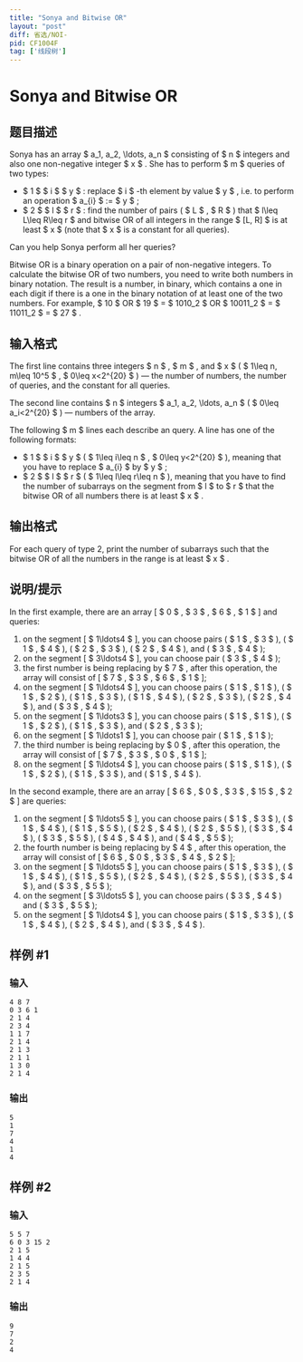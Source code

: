 ```yaml
---
title: "Sonya and Bitwise OR"
layout: "post"
diff: 省选/NOI-
pid: CF1004F
tag: ['线段树']
---
```


# Sonya and Bitwise OR

## 题目描述

Sonya has an array $ a_1, a_2, \ldots, a_n $ consisting of $ n $ integers and also one non-negative integer $ x $ . She has to perform $ m $ queries of two types:

- $ 1 $ $ i $ $ y $ : replace $ i $ -th element by value $ y $ , i.e. to perform an operation $ a_{i} $ := $ y $ ;
- $ 2 $ $ l $ $ r $ : find the number of pairs ( $ L $ , $ R $ ) that $ l\leq L\leq R\leq r $ and bitwise OR of all integers in the range $ [L, R] $ is at least $ x $ (note that $ x $ is a constant for all queries).

Can you help Sonya perform all her queries?

Bitwise OR is a binary operation on a pair of non-negative integers. To calculate the bitwise OR of two numbers, you need to write both numbers in binary notation. The result is a number, in binary, which contains a one in each digit if there is a one in the binary notation of at least one of the two numbers. For example, $ 10 $ OR $ 19 $ = $ 1010_2 $ OR $ 10011_2 $ = $ 11011_2 $ = $ 27 $ .

## 输入格式

The first line contains three integers $ n $ , $ m $ , and $ x $ ( $ 1\leq n, m\leq 10^5 $ , $ 0\leq x<2^{20} $ ) — the number of numbers, the number of queries, and the constant for all queries.

The second line contains $ n $ integers $ a_1, a_2, \ldots, a_n $ ( $ 0\leq a_i<2^{20} $ ) — numbers of the array.

The following $ m $ lines each describe an query. A line has one of the following formats:

- $ 1 $ $ i $ $ y $ ( $ 1\leq i\leq n $ , $ 0\leq y<2^{20} $ ), meaning that you have to replace $ a_{i} $ by $ y $ ;
- $ 2 $ $ l $ $ r $ ( $ 1\leq l\leq r\leq n $ ), meaning that you have to find the number of subarrays on the segment from $ l $ to $ r $ that the bitwise OR of all numbers there is at least $ x $ .

## 输出格式

For each query of type 2, print the number of subarrays such that the bitwise OR of all the numbers in the range is at least $ x $ .

## 说明/提示

In the first example, there are an array \[ $ 0 $ , $ 3 $ , $ 6 $ , $ 1 $ \] and queries:

1. on the segment \[ $ 1\ldots4 $ \], you can choose pairs ( $ 1 $ , $ 3 $ ), ( $ 1 $ , $ 4 $ ), ( $ 2 $ , $ 3 $ ), ( $ 2 $ , $ 4 $ ), and ( $ 3 $ , $ 4 $ );
2. on the segment \[ $ 3\ldots4 $ \], you can choose pair ( $ 3 $ , $ 4 $ );
3. the first number is being replacing by $ 7 $ , after this operation, the array will consist of \[ $ 7 $ , $ 3 $ , $ 6 $ , $ 1 $ \];
4. on the segment \[ $ 1\ldots4 $ \], you can choose pairs ( $ 1 $ , $ 1 $ ), ( $ 1 $ , $ 2 $ ), ( $ 1 $ , $ 3 $ ), ( $ 1 $ , $ 4 $ ), ( $ 2 $ , $ 3 $ ), ( $ 2 $ , $ 4 $ ), and ( $ 3 $ , $ 4 $ );
5. on the segment \[ $ 1\ldots3 $ \], you can choose pairs ( $ 1 $ , $ 1 $ ), ( $ 1 $ , $ 2 $ ), ( $ 1 $ , $ 3 $ ), and ( $ 2 $ , $ 3 $ );
6. on the segment \[ $ 1\ldots1 $ \], you can choose pair ( $ 1 $ , $ 1 $ );
7. the third number is being replacing by $ 0 $ , after this operation, the array will consist of \[ $ 7 $ , $ 3 $ , $ 0 $ , $ 1 $ \];
8. on the segment \[ $ 1\ldots4 $ \], you can choose pairs ( $ 1 $ , $ 1 $ ), ( $ 1 $ , $ 2 $ ), ( $ 1 $ , $ 3 $ ), and ( $ 1 $ , $ 4 $ ).

In the second example, there are an array \[ $ 6 $ , $ 0 $ , $ 3 $ , $ 15 $ , $ 2 $ \] are queries:

1. on the segment \[ $ 1\ldots5 $ \], you can choose pairs ( $ 1 $ , $ 3 $ ), ( $ 1 $ , $ 4 $ ), ( $ 1 $ , $ 5 $ ), ( $ 2 $ , $ 4 $ ), ( $ 2 $ , $ 5 $ ), ( $ 3 $ , $ 4 $ ), ( $ 3 $ , $ 5 $ ), ( $ 4 $ , $ 4 $ ), and ( $ 4 $ , $ 5 $ );
2. the fourth number is being replacing by $ 4 $ , after this operation, the array will consist of \[ $ 6 $ , $ 0 $ , $ 3 $ , $ 4 $ , $ 2 $ \];
3. on the segment \[ $ 1\ldots5 $ \], you can choose pairs ( $ 1 $ , $ 3 $ ), ( $ 1 $ , $ 4 $ ), ( $ 1 $ , $ 5 $ ), ( $ 2 $ , $ 4 $ ), ( $ 2 $ , $ 5 $ ), ( $ 3 $ , $ 4 $ ), and ( $ 3 $ , $ 5 $ );
4. on the segment \[ $ 3\ldots5 $ \], you can choose pairs ( $ 3 $ , $ 4 $ ) and ( $ 3 $ , $ 5 $ );
5. on the segment \[ $ 1\ldots4 $ \], you can choose pairs ( $ 1 $ , $ 3 $ ), ( $ 1 $ , $ 4 $ ), ( $ 2 $ , $ 4 $ ), and ( $ 3 $ , $ 4 $ ).

## 样例 #1

### 输入

```
4 8 7
0 3 6 1
2 1 4
2 3 4
1 1 7
2 1 4
2 1 3
2 1 1
1 3 0
2 1 4

```

### 输出

```
5
1
7
4
1
4

```

## 样例 #2

### 输入

```
5 5 7
6 0 3 15 2
2 1 5
1 4 4
2 1 5
2 3 5
2 1 4

```

### 输出

```
9
7
2
4

```

